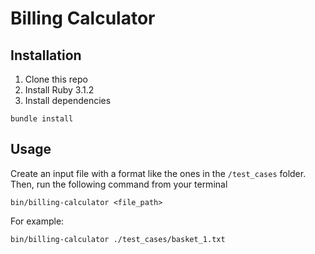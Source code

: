 # Billing Calculator

## Installation

1. Clone this repo
2. Install Ruby 3.1.2
3. Install dependencies
```
bundle install
```

## Usage
Create an input file with a format like the ones in the `/test_cases` folder. Then, run the following command from your terminal
```
bin/billing-calculator <file_path>
```

For example:
```
bin/billing-calculator ./test_cases/basket_1.txt
```
